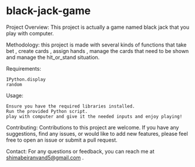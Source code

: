 # black-jack-game

Project Overview:
This project is actually a game named black jack that you play with computer.

Methodology:
this project is made with several kinds of functions that take bet , create cards , assign hands , manage the cards that need to be shown and manage the hit_or_stand situation.

Requirements:

    IPython.display 
    random
    
Usage:

    Ensure you have the required libraries installed.
    Run the provided Python script.
    play with computer and give it the needed inputs and enjoy playing!

Contributing:
Contributions to this project are welcome. If you have any suggestions, find any issues, or would like to add new features, please feel free to open an issue or submit a pull request.

Contact:
For any questions or feedback, you can reach me at shimabeiranvand5@gmail.com .
